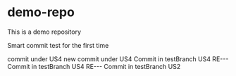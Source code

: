 # demo-repo
This is a demo repository

Smart commit test for the first time

commit under US4
new commit under US4
Commit in testBranch US4
RE--- Commit in testBranch US4
RE--- Commit in testBranch US2

